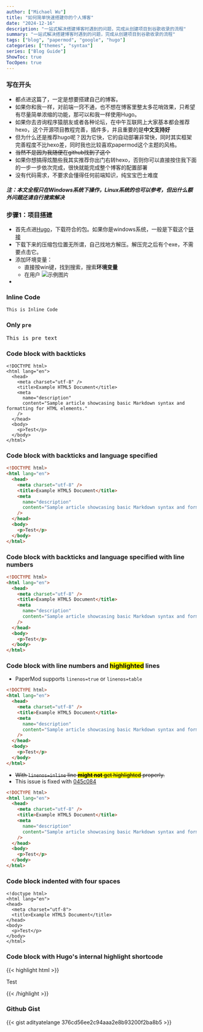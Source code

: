 ```yaml
---
author: ["Michael Wu"]
title: "如何简单快速搭建你的个人博客"
date: "2024-12-16"
description: "一站式解决搭建博客时遇到的问题，完成从创建项目到谷歌收录的流程"
summary: "一站式解决搭建博客时遇到的问题，完成从创建项目到谷歌收录的流程"
tags: ["blog", "papermod", "google", "hugo"]
categories: ["themes", "syntax"]
series: ["Blog Guide"]
ShowToc: true
TocOpen: true
---
```

### 写在开头

- 都点进这篇了，一定是想要搭建自己的博客。
- 如果你和我一样，对前端一窍不通，也不想在博客里整太多花哨效果，只希望有尽量简单浓缩的功能，那可以和我一样使用Hugo。
- 如果你去咨询程序猿朋友或者各种论坛，在中午互联网上大家基本都会推荐hexo，这个开源项目教程完善，插件多，并且重要的是**中文支持好**
- 但为什么还是推荐hugo呢？因为它快，它的自动部署非常快，同时其实框架完善程度不比hexo差，同时我也比较喜欢papermod这个主题的风格。
- <del>当然不是因为我随便在github找到了这个<del>
- 如果你想搞得炫酷些我其实推荐你出门右转hexo，否则你可以直接按住我下面的一步一步依次完成，很快就能完成整个博客的配置部署
- 没有代码需求，不要求会懂得任何前端知识，纯宝宝巴士难度
##### 注：本文全程只在Windows系统下操作，Linux系统的也可以参考，但出什么额外问题还请自行搜索解决

### 步骤1：项目搭建

- 首先点进[Hugo](https://github.com/gohugoio/hugo/releases/tag/v0.139.4)，下载符合的包。如果你是windows系统，一般是下载这个[链接](https://github.com/gohugoio/hugo/releases/download/v0.139.4/hugo_extended_0.139.4_windows-amd64.zip)
- 下载下来的压缩包位置无所谓，自己找地方解压。解压完之后有个exe，不需要点击它。
- 添加环境变量：
  - 直接按win键，找到搜索，搜索**环境变量**
  - 在用户
![示例图片](images/blog_1.png "图片标题")
-  

### Inline Code

`This is Inline Code`

### Only `pre`

<pre>
This is pre text
</pre>

### Code block with backticks

```{hl_lines=[2,8]}
<!DOCTYPE html>
<html lang="en">
  <head>
    <meta charset="utf-8" />
    <title>Example HTML5 Document</title>
    <meta
      name="description"
      content="Sample article showcasing basic Markdown syntax and formatting for HTML elements."
    />
  </head>
  <body>
    <p>Test</p>
  </body>
</html>
```

### Code block with backticks and language specified

```html
<!DOCTYPE html>
<html lang="en">
  <head>
    <meta charset="utf-8" />
    <title>Example HTML5 Document</title>
    <meta
      name="description"
      content="Sample article showcasing basic Markdown syntax and formatting for HTML elements."
    />
  </head>
  <body>
    <p>Test</p>
  </body>
</html>
```

### Code block with backticks and language specified with line numbers

```html {linenos=true}
<!DOCTYPE html>
<html lang="en">
  <head>
    <meta charset="utf-8" />
    <title>Example HTML5 Document</title>
    <meta
      name="description"
      content="Sample article showcasing basic Markdown syntax and formatting for HTML elements."
    />
  </head>
  <body>
    <p>Test</p>
  </body>
</html>
```

### Code block with line numbers and <mark>highlighted</mark> lines

- PaperMod supports `linenos=true` or `linenos=table`

```html {linenos=true,hl_lines=[2,8]}
<!DOCTYPE html>
<html lang="en">
  <head>
    <meta charset="utf-8" />
    <title>Example HTML5 Document</title>
    <meta
      name="description"
      content="Sample article showcasing basic Markdown syntax and formatting for HTML elements."
    />
  </head>
  <body>
    <p>Test</p>
  </body>
</html>
```

- <del>With `linenos=inline` line <mark>**might not** get highlighted</mark> properly.<del>
- This issue is fixed with [045c084](https://github.com/adityatelange/hugo-PaperMod/commit/045c08496d61b1b3f9c79e69e7d3d243a526d8f3)

```html {linenos=inline,hl_lines=[2,8]}
<!DOCTYPE html>
<html lang="en">
  <head>
    <meta charset="utf-8" />
    <title>Example HTML5 Document</title>
    <meta
      name="description"
      content="Sample article showcasing basic Markdown syntax and formatting for HTML elements."
    />
  </head>
  <body>
    <p>Test</p>
  </body>
</html>
```

### Code block indented with four spaces

    <!doctype html>
    <html lang="en">
    <head>
      <meta charset="utf-8">
      <title>Example HTML5 Document</title>
    </head>
    <body>
      <p>Test</p>
    </body>
    </html>

### Code block with Hugo's internal highlight shortcode

{{< highlight html >}}

<!doctype html>
<html lang="en">
<head>
  <meta charset="utf-8">
  <title>Example HTML5 Document</title>
</head>
<body>
  <p>Test</p>
</body>
</html>
{{< /highlight >}}

### Github Gist

{{< gist adityatelange 376cd56ee2c94aaa2e8b93200f2ba8b5 >}}
